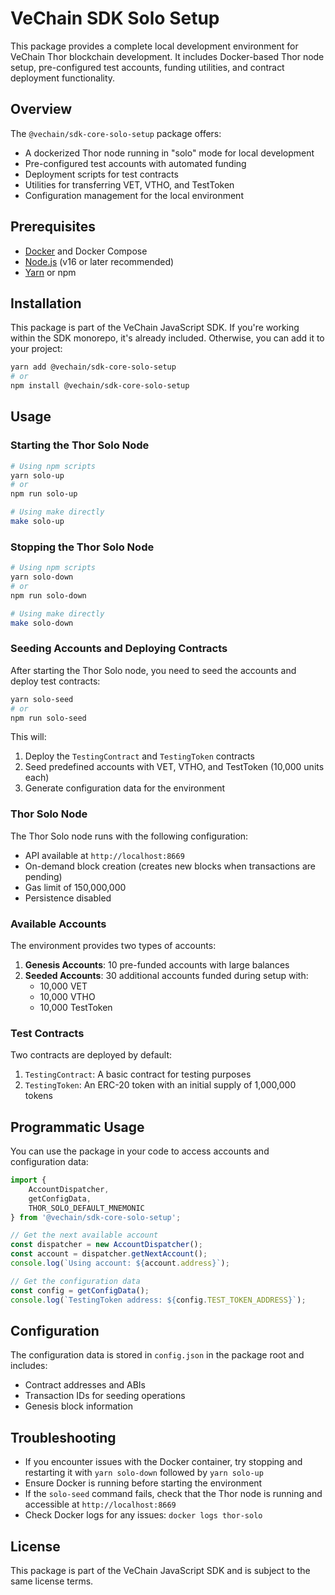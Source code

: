 # VeChain SDK Solo Setup

This package provides a complete local development environment for VeChain Thor blockchain development. It includes Docker-based Thor node setup, pre-configured test accounts, funding utilities, and contract deployment functionality.

## Overview

The `@vechain/sdk-core-solo-setup` package offers:

- A dockerized Thor node running in "solo" mode for local development
- Pre-configured test accounts with automated funding
- Deployment scripts for test contracts
- Utilities for transferring VET, VTHO, and TestToken
- Configuration management for the local environment

## Prerequisites

- [Docker](https://www.docker.com/get-started) and Docker Compose
- [Node.js](https://nodejs.org/) (v16 or later recommended)
- [Yarn](https://yarnpkg.com/) or npm

## Installation

This package is part of the VeChain JavaScript SDK. If you're working within the SDK monorepo, it's already included. Otherwise, you can add it to your project:

```bash
yarn add @vechain/sdk-core-solo-setup
# or
npm install @vechain/sdk-core-solo-setup
```

## Usage

### Starting the Thor Solo Node

```bash
# Using npm scripts
yarn solo-up
# or
npm run solo-up

# Using make directly
make solo-up
```

### Stopping the Thor Solo Node

```bash
# Using npm scripts
yarn solo-down
# or
npm run solo-down

# Using make directly
make solo-down
```

### Seeding Accounts and Deploying Contracts

After starting the Thor Solo node, you need to seed the accounts and deploy test contracts:

```bash
yarn solo-seed
# or
npm run solo-seed
```

This will:

1. Deploy the `TestingContract` and `TestingToken` contracts
2. Seed predefined accounts with VET, VTHO, and TestToken (10,000 units each)
3. Generate configuration data for the environment

### Thor Solo Node

The Thor Solo node runs with the following configuration:

- API available at `http://localhost:8669`
- On-demand block creation (creates new blocks when transactions are pending)
- Gas limit of 150,000,000
- Persistence disabled

### Available Accounts

The environment provides two types of accounts:

1. **Genesis Accounts**: 10 pre-funded accounts with large balances
2. **Seeded Accounts**: 30 additional accounts funded during setup with:
    - 10,000 VET
    - 10,000 VTHO
    - 10,000 TestToken

### Test Contracts

Two contracts are deployed by default:

1. `TestingContract`: A basic contract for testing purposes
2. `TestingToken`: An ERC-20 token with an initial supply of 1,000,000 tokens

## Programmatic Usage

You can use the package in your code to access accounts and configuration data:

```typescript
import {
    AccountDispatcher,
    getConfigData,
    THOR_SOLO_DEFAULT_MNEMONIC
} from '@vechain/sdk-core-solo-setup';

// Get the next available account
const dispatcher = new AccountDispatcher();
const account = dispatcher.getNextAccount();
console.log(`Using account: ${account.address}`);

// Get the configuration data
const config = getConfigData();
console.log(`TestingToken address: ${config.TEST_TOKEN_ADDRESS}`);
```

## Configuration

The configuration data is stored in `config.json` in the package root and includes:

- Contract addresses and ABIs
- Transaction IDs for seeding operations
- Genesis block information

## Troubleshooting

- If you encounter issues with the Docker container, try stopping and restarting it with `yarn solo-down` followed by `yarn solo-up`
- Ensure Docker is running before starting the environment
- If the `solo-seed` command fails, check that the Thor node is running and accessible at `http://localhost:8669`
- Check Docker logs for any issues: `docker logs thor-solo`

## License

This package is part of the VeChain JavaScript SDK and is subject to the same license terms.
